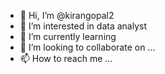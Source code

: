 - 👋 Hi, I’m @kirangopal2
- 👀 I’m interested in data analyst
- 🌱 I’m currently learning 
- 💞️ I’m looking to collaborate on ...
- 📫 How to reach me ...

<!---
kirangopal2/kirangopal2 is a ✨ special ✨ repository because its `README.md` (this file) appears on your GitHub profile.
You can click the Preview link to take a look at your changes.
--->
